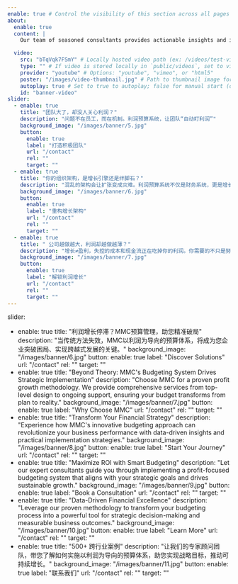 ```yaml
---
enable: true # Control the visibility of this section across all pages where it is used
about:
  enable: true
  content: |
    Our team of seasoned consultants provides actionable insights and innovative strategies to help your business thrive in today's competitive landscape

  video:
    src: "bTqVqk7FSmY" # Locally hosted video path (ex: /videos/test-video.mp4), or a YouTube/Vimeo video ID (ex: youtube id - LXb3EKWsInQ, vimeo id - 1003013057)
    type: "" # If video is stored locally in `public/videos`, set to video file type (e.g., "video/mp4")
    provider: "youtube" # Options: "youtube", "vimeo", or "html5"
    poster: "/images/video-thumbnail.jpg" # Path to thumbnail image for the video
    autoplay: true # Set to true to autoplay; false for manual start (default: false)
    id: "banner-video"
slider:
  - enable: true
    title: "团队大了，却没人关心利润？"
    description: "问题不在员工，而在机制。利润预算系统，让团队“自动盯利润”"
    background_image: "/images/banner/5.jpg"
    button:
      enable: true
      label: "打造积极团队"
      url: "/contact"
      rel: ""
      target: ""
  - enable: true
    title: "你的组织架构，是增长引擎还是绊脚石？"
    description: "混乱的架构会让扩张变成灾难。利润预算系统不仅是财务系统，更是增长型组织设计图，让每个人在正确的位置，为利润目标发力。"
    background_image: "/images/banner/6.jpg"
    button:
      enable: true
      label: "重构增长架构"
      url: "/contact"
      rel: ""
      target: ""
  - enable: true
    title: " 公司越做越大，利润却越做越薄？"
    description: "增长≠盈利，失控的成本和现金流正在吃掉你的利润。你需要的不只是努力，而是一套以利润为目标的经营系统。"
    background_image: "/images/banner/7.jpg"
    button:
      enable: true
      label: "解锁利润增长"
      url: "/contact"
      rel: ""
      target: ""
---
```

slider:
  - enable: true
    title: "利润增长停滞？MMC预算管理，助您精准破局"
    description: "当传统方法失效，MMC以利润为导向的预算体系，将成为您企业突破困局、实现跨越式发展的关键。"
    background_image: "/images/banner/6.jpg"
    button:
      enable: true
      label: "Discover Solutions"
      url: "/contact"
      rel: ""
      target: ""
  - enable: true
    title: "Beyond Theory: MMC's Budgeting System Drives Strategic Implementation"
    description: "Choose MMC for a proven profit growth methodology. We provide comprehensive services from top-level design to ongoing support, ensuring your budget transforms from plan to reality."
    background_image: "/images/banner/7.jpg"
    button:
      enable: true
      label: "Why Choose MMC"
      url: "/contact"
      rel: ""
      target: ""
  - enable: true
    title: "Transform Your Financial Strategy"
    description: "Experience how MMC's innovative budgeting approach can revolutionize your business performance with data-driven insights and practical implementation strategies."
    background_image: "/images/banner/8.jpg"
    button:
      enable: true
      label: "Start Your Journey"
      url: "/contact"
      rel: ""
      target: ""
  - enable: true
    title: "Maximize ROI with Smart Budgeting"
    description: "Let our expert consultants guide you through implementing a profit-focused budgeting system that aligns with your strategic goals and drives sustainable growth."
    background_image: "/images/banner/9.jpg"
    button:
      enable: true
      label: "Book a Consultation"
      url: "/contact"
      rel: ""
      target: ""
  - enable: true
    title: "Data-Driven Financial Excellence"
    description: "Leverage our proven methodology to transform your budgeting process into a powerful tool for strategic decision-making and measurable business outcomes."
    background_image: "/images/banner/10.jpg"
    button:
      enable: true
      label: "Learn More"
      url: "/contact"
      rel: ""
      target: ""
  - enable: true
    title: "500+ 跨行业案例"
    description: "让我们的专家顾问团队，带您了解如何实施以利润为导向的预算体系，助您实现战略目标，推动可持续增长。"
    background_image: "/images/banner/11.jpg"
    button:
      enable: true
      label: "联系我们"
      url: "/contact"
      rel: ""
      target: ""

